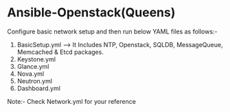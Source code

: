 # Ansible-Openstack(Queens)

  
Configure basic network setup and then run below YAML files as follows:-

1) BasicSetup.yml  --> It Includes NTP, Openstack, SQLDB, MessageQueue, Memcached & Etcd packages.
2) Keystone.yml
3) Glance.yml
4) Nova.yml
5) Neutron.yml
6) Dashboard.yml

Note:- Check Network.yml for your reference

